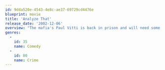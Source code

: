 ```yaml
---
id: 9dda520e-4543-4e8c-ae37-69729cd4476e
blueprint: movie
title: 'Analyze That'
release_date: '2002-12-06'
overview: "The mafia's Paul Vitti is back in prison and will need some serious counseling when he gets out. Naturally, he returns to his analyst Dr. Ben Sobel for help and finds that Sobel needs some serious help himself as he has inherited the family practice, as well as an excess stock of stress."
genres:
  -
    id: 35
    name: Comedy
  -
    id: 80
    name: Crime
---
```

